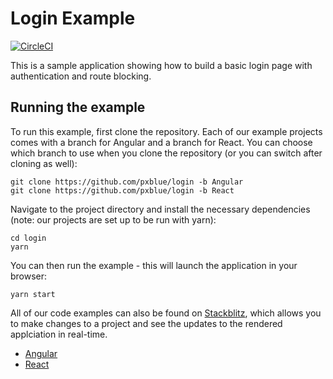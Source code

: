 # Login Example

[![CircleCI](https://circleci.com/gh/pxblue/login/tree/react.svg?style=shield)](https://circleci.com/gh/pxblue/login/tree/react)

This is a sample application showing how to build a basic login page with authentication and route blocking.

## Running the example
To run this example, first clone the repository. Each of our example projects comes with a branch for Angular and a branch for React. You can choose which branch to use when you clone the repository (or you can switch after cloning as well):

```
git clone https://github.com/pxblue/login -b Angular
git clone https://github.com/pxblue/login -b React
```

Navigate to the project directory and install the necessary dependencies (note: our projects are set up to be run with yarn):

```
cd login
yarn
```

You can then run the example - this will launch the application in your browser:
```
yarn start
```

All of our code examples can also be found on [Stackblitz](http://www.stackblitz.com/@px-blue), which allows you to make changes to a project and see the updates to the rendered applciation in real-time.
- [Angular](https://stackblitz.com/edit/pxblue-login-react)
- [React](https://stackblitz.com/edit/pxblue-login-react)
